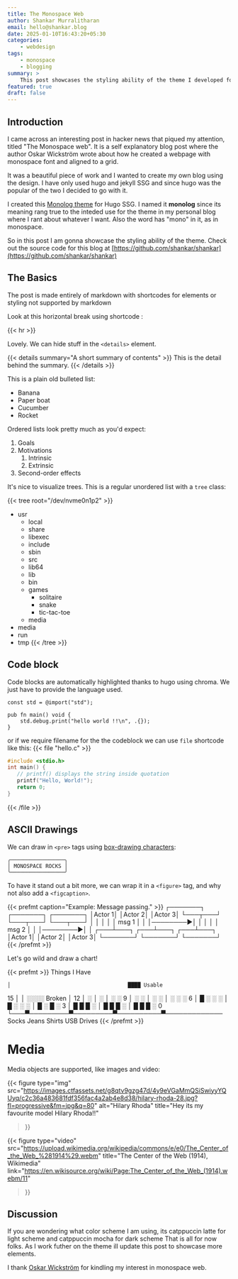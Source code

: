 ```yaml
---
title: The Monospace Web
author: Shankar Murralitharan
email: hello@shankar.blog
date: 2025-01-10T16:43:20+05:30
categories:
    - webdesign
tags:
    - monospace
    - blogging
summary: >
    This post showcases the styling ability of the theme I developed for hugo. This post will be regularly updated as I develop more feature to the monolog theme.
featured: true
draft: false
---
```


## Introduction

I came across an interesting post in hacker news that piqued my attention, titled "The Monospace web". It is a self explanatory blog post where the author Oskar Wickström wrote about how he created a webpage with monospace font and aligned to a grid.

It was a beautiful piece of work and I wanted to create my own blog using the design. I have only used hugo and jekyll SSG and since hugo was the popular of the two I decided to go with it.

I created this [Monolog theme](https://github.com/shankar/monolog) for Hugo SSG. I named it **monolog** since its meaning rang true to the inteded use for the theme in my personal blog where I rant about whatever I want. Also the word has "mono" in it, as in monospace.

So in this post I am gonna showcase the styling ability of the theme.
Check out the source code for this blog at [https://github.com/shankar/shankar](https://github.com/shankar/shankar)

## The Basics

The post is made entirely of markdown with shortcodes for elements or styling not supported by markdown

Look at this horizontal break using shortcode :

{{< hr >}}

Lovely. We can hide stuff in the `<details>` element.

{{< details summary="A short summary of contents" >}}
This is the detail behind the summary.
{{< /details >}}

This is a plain old bulleted list:

* Banana
* Paper boat
* Cucumber
* Rocket

Ordered lists look pretty much as you'd expect:

1. Goals
1. Motivations
    1. Intrinsic
    1. Extrinsic
1. Second-order effects

It's nice to visualize trees.
This is a regular unordered list with a `tree` class:

{{< tree root="/dev/nvme0n1p2" >}}
* usr
    * local
    * share
    * libexec
    * include
    * sbin
    * src
    * lib64
    * lib
    * bin
    * games
        * solitaire
        * snake
        * tic-tac-toe
    * media
* media
* run
* tmp
{{< /tree >}}

## Code block

Code blocks are automatically highlighted thanks to hugo using chroma. We just have to provide the language used.

```zig
const std = @import("std");

pub fn main() void {
    std.debug.print("hello world !!\n", .{});
}
```

or if we require filename for the the codeblock we can use `file` shortcode like this:
{{< file "hello.c" >}}
```c
#include <stdio.h>
int main() {
   // printf() displays the string inside quotation
   printf("Hello, World!");
   return 0;
}
```

{{< /file >}}

## ASCII Drawings

We can draw in `<pre>` tags using [box-drawing characters](https://en.wikipedia.org/wiki/Box-drawing_characters):

```
╭─────────────────╮
│ MONOSPACE ROCKS │
╰─────────────────╯
```

To have it stand out a bit more, we can wrap it in a `<figure>` tag, and why not also add a `<figcaption>`.

{{< prefmt caption="Example: Message passing." >}}
┌───────┐ ┌───────┐ ┌───────┐
│Actor 1│ │Actor 2│ │Actor 3│
└───┬───┘ └───┬───┘ └───┬───┘
    │         │         │
    │         │  msg 1  │
    │         │────────►│
    │         │         │
    │  msg 2  │         │
    │────────►│         │
┌───┴───┐ ┌───┴───┐ ┌───┴───┐
│Actor 1│ │Actor 2│ │Actor 3│
└───────┘ └───────┘ └───────┘
{{< /prefmt >}}

Let's go wild and draw a chart!

{{< prefmt >}}
                      Things I Have

    │                                     ████ Usable
15  │
    │                                     ░░░░ Broken
    │
12  │             ░
    │             ░
    │   ░         ░
 9  │   ░         ░
    │   ░         ░
    │   ░         ░                    ░
 6  │   █         ░         ░          ░
    │   █         ░         ░          ░
    │   █         ░         █          ░
 3  │   █         █         █          ░
    │   █         █         █          ░
    │   █         █         █          ░
 0  └───▀─────────▀─────────▀──────────▀─────────────
      Socks     Jeans     Shirts   USB Drives
{{< /prefmt >}}

# Media

Media objects are supported, like images and video:

{{< figure type="img"
    src="https://images.ctfassets.net/g8qtv9gzg47d/4y9eVGaMmQSiSwiyyYQUyq/c2c36a483681fdf356fac4a2ab4e8d38/hilary-rhoda-28.jpg?fl=progressive&fm=jpg&q=80"
    alt="Hilary Rhoda"
    title="Hey its my favourite model Hilary Rhoda!!"
>}}

{{< figure type="video"
    src="https://upload.wikimedia.org/wikipedia/commons/e/e0/The_Center_of_the_Web_%281914%29.webm"
    title="The Center of the Web (1914), Wikimedia"
    link="https://en.wikisource.org/wiki/Page:The_Center_of_the_Web_(1914).webm/11"
>}}

## Discussion

If you are wondering what color scheme I am using, its catppuccin latte for light scheme and catppuccin mocha for dark scheme
That is all for now folks. As I work futher on the theme ill update this post to showcase more elements.

I thank [Oskar Wickström](https://wickstrom.tech) for kindling my interest in monospace web.
